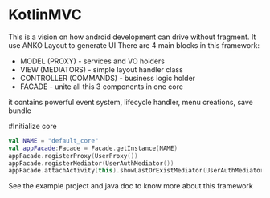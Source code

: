 # KotlinMVC
This is a vision on how android development can drive without fragment. It use ANKO Layout to generate UI 
There are 4 main blocks in this framework:
- MODEL (PROXY) - services and VO holders
- VIEW (MEDIATORS) - simple layout handler class
- CONTROLLER (COMMANDS) - business logic holder
- FACADE - unite all this 3 components in one core

it contains powerful event system, lifecycle handler, menu creations, save bundle

#Initialize core
```kotlin
val NAME = "default_core"
val appFacade:Facade = Facade.getInstance(NAME)
appFacade.registerProxy(UserProxy())
appFacade.registerMediator(UserAuthMediator())
appFacade.attachActivity(this).showLastOrExistMediator(UserAuthMediator.NAME, LinearAnimator())
```

See the example project and java doc to know more about this framework

